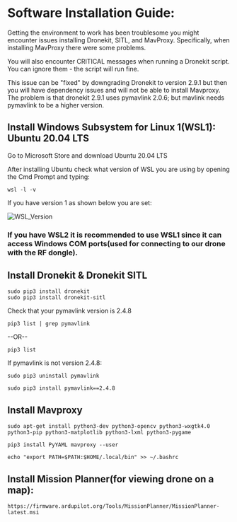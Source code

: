 # Software Installation Guide:
Getting the environment to work has been troublesome you might encounter issues installing Dronekit, SITL, and MavProxy. Specifically, when installing MavProxy there were some problems. 

You will also encounter CRITICAL messages when running a Dronekit script. You can ignore them - the script will run fine.

This issue can be "fixed" by downgrading Dronekit to version 2.9.1 but then you will have dependency issues and will not be able to install Mavproxy. The problem is that dronekit 2.9.1 uses pymavlink 2.0.6; but mavlink needs pymavlink to be a higher version.



## Install Windows Subsystem for Linux 1(WSL1): Ubuntu 20.04 LTS

Go to Microsoft Store and download Ubuntu 20.04 LTS

After installing Ubuntu check what version of WSL you are using by opening the Cmd Prompt and typing:
   
    wsl -l -v


If you have version 1 as shown below you are set:

![WSL_Version](https://user-images.githubusercontent.com/84548486/133831631-995eea57-c9d2-4947-b176-b254c2bdc0d0.png)


### If you have WSL2 it is recommended to use WSL1 since it can access Windows COM ports(used for connecting to our drone with the RF dongle).



## Install Dronekit & Dronekit SITL

	sudo pip3 install dronekit
	sudo pip3 install dronekit-sitl

Check that your pymavlink version is 2.4.8
	
	pip3 list | grep pymavlink
	
--OR--
	
	pip3 list

If pymavlink is not version 2.4.8:

	sudo pip3 uninstall pymavlink

	sudo pip3 install pymavlink==2.4.8

## Install Mavproxy
	sudo apt-get install python3-dev python3-opencv python3-wxgtk4.0 python3-pip python3-matplotlib python3-lxml python3-pygame
	
	pip3 install PyYAML mavproxy --user

	echo "export PATH=$PATH:$HOME/.local/bin" >> ~/.bashrc


## Install Mission Planner(for viewing drone on a map):

	https://firmware.ardupilot.org/Tools/MissionPlanner/MissionPlanner-latest.msi
